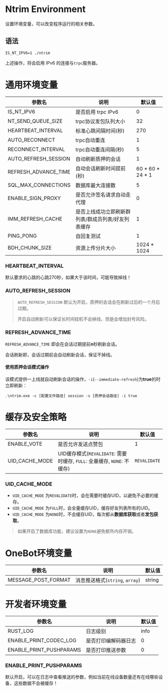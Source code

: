 # Ntrim Environment

设置环境变量，可以改变程序运行的相关参数。

## 语法

```shell
IS_NT_IPV6=1 ./ntrim
```

上述操作，将会启用 IPv6 的连接与`trpc`服务器。

# 通用环境变量

| 参数名                  | 说明                         | 默认值              |
|----------------------|----------------------------|------------------|
| IS_NT_IPV6           | 是否启用 trpc IPv6             | 0                |
| NT_SEND_QUEUE_SIZE   | trpc协议发包队列大小               | 32               |
| HEARTBEAT_INTERVAL   | 标准心跳间隔时间(秒)                | 270              |
| AUTO_RECONNECT       | trpc自动重连                   | 1                |
| RECONNECT_INTERVAL   | trpc自动重连间隔(秒)              | 5                |
| AUTO_REFRESH_SESSION | 自动刷新质押的会话                  | 1                |
| REFRESH_ADVANCE_TIME | 自动会话刷新时间提前(秒)              | 60 * 60 * 24 * 1 |
| SQL_MAX_CONNECTIONS  | 数据库最大连接数                   | 5                |
| ENABLE_SIGN_PROXY    | 是否允许签名请求自动走代理              | 0                |
| IMM_REFRESH_CACHE    | 是否上线成功立即刷新群列表/群成员列表/好友列表缓存 | 1                |
| PING_PONG            | 自回复测试                      | 1                |
| BDH_CHUNK_SIZE       | 资源上传分片大小                   | 1024 * 1024      |

### HEARTBEAT_INTERVAL

默认要求的心跳的心跳270秒，如果大于该时间，可能导致掉线！

### AUTO_REFRESH_SESSION

> `AUTO_REFRESH_SESSION` 默认为开启，质押的会话会在刷新过后的一个月后过期。
> 
> 开启自动刷新可以保证长时间挂机不会掉线，但是会增加封号风险。

### REFRESH_ADVANCE_TIME

`REFRESH_ADVANCE_TIME` 即会在会话过期提前**n**秒刷新会话。

会话刷新即，会话过期前会自动刷新会话，保证不掉线。

#### 使用质押会话模式操作

该模式提供一上线就自动刷新会话的操作，`-i`(`--immediate-refresh`)为**true**的时立即刷新：

```shell
.\ntrim.exe -c [配置文件路径] session -s [质押会话路径] -i true
```

# 缓存及安全策略

| 参数名            | 说明                                                      | 默认值          |
|----------------|---------------------------------------------------------|--------------|
| ENABLE_VOTE    | 是否允许发送点赞包                                               | 1            |
| UID_CACHE_MODE | UID缓存模式(`REVALIDATE`: 需要时缓存, `FULL`: 全量缓存, `NONE`: 不缓存) | `REVALIDATE` |

### UID_CACHE_MODE

- `UID_CACHE_MODE` 为`REVALIDATE`时，会在需要时缓存UID，以避免不必要的缓存。
- `UID_CACHE_MODE` 为`FULL`时，会全量缓存UID，缓存好友列表所有的UID。
- `UID_CACHE_MODE` 为`NONE`时，不会缓存UID，每次都从**数据库获取**或者**发包获取**。

> 如果开启了数据库功能，建议设置为`NONE`避免额外内存开销。

# OneBot环境变量

| 参数名                 | 说明                        | 默认值    |
|---------------------|---------------------------|--------|
| MESSAGE_POST_FORMAT | 消息推送格式(`string`, `array`) | string |

# 开发者环境变量

| 参数名                     | 说明         | 默认值  |
|-------------------------|------------|------|
| RUST_LOG                | 日志级别       | info |
| ENABLE_PRINT_CODEC_LOG  | 是否打印编解码器日志 | 0    |
| ENABLE_PRINT_PUSHPARAMS | 是否打印推送参数   | 0    |

### ENABLE_PRINT_PUSHPARAMS

默认开启，可以在日志中查看推送的参数，例如当前在线设备数量还有在线哪些设备，这些数据不会被缓存！
